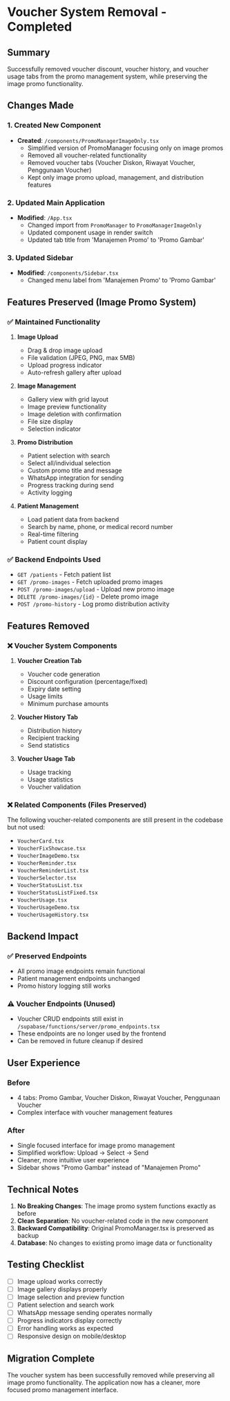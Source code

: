 # Voucher System Removal - Completed

## Summary
Successfully removed voucher discount, voucher history, and voucher usage tabs from the promo management system, while preserving the image promo functionality.

## Changes Made

### 1. Created New Component
- **Created**: `/components/PromoManagerImageOnly.tsx`
  - Simplified version of PromoManager focusing only on image promos
  - Removed all voucher-related functionality
  - Removed voucher tabs (Voucher Diskon, Riwayat Voucher, Penggunaan Voucher)
  - Kept only image promo upload, management, and distribution features

### 2. Updated Main Application
- **Modified**: `/App.tsx`
  - Changed import from `PromoManager` to `PromoManagerImageOnly`
  - Updated component usage in render switch
  - Updated tab title from 'Manajemen Promo' to 'Promo Gambar'

### 3. Updated Sidebar
- **Modified**: `/components/Sidebar.tsx`
  - Changed menu label from 'Manajemen Promo' to 'Promo Gambar'

## Features Preserved (Image Promo System)

### ✅ Maintained Functionality
1. **Image Upload**
   - Drag & drop image upload
   - File validation (JPEG, PNG, max 5MB)
   - Upload progress indicator
   - Auto-refresh gallery after upload

2. **Image Management**
   - Gallery view with grid layout
   - Image preview functionality
   - Image deletion with confirmation
   - File size display
   - Selection indicator

3. **Promo Distribution**
   - Patient selection with search
   - Select all/individual selection
   - Custom promo title and message
   - WhatsApp integration for sending
   - Progress tracking during send
   - Activity logging

4. **Patient Management**
   - Load patient data from backend
   - Search by name, phone, or medical record number
   - Real-time filtering
   - Patient count display

### ✅ Backend Endpoints Used
- `GET /patients` - Fetch patient list
- `GET /promo-images` - Fetch uploaded promo images
- `POST /promo-images/upload` - Upload new promo image
- `DELETE /promo-images/{id}` - Delete promo image
- `POST /promo-history` - Log promo distribution activity

## Features Removed

### ❌ Voucher System Components
1. **Voucher Creation Tab**
   - Voucher code generation
   - Discount configuration (percentage/fixed)
   - Expiry date setting
   - Usage limits
   - Minimum purchase amounts

2. **Voucher History Tab**
   - Distribution history
   - Recipient tracking
   - Send statistics

3. **Voucher Usage Tab**
   - Usage tracking
   - Usage statistics
   - Voucher validation

### ❌ Related Components (Files Preserved)
The following voucher-related components are still present in the codebase but not used:
- `VoucherCard.tsx`
- `VoucherFixShowcase.tsx`
- `VoucherImageDemo.tsx`
- `VoucherReminder.tsx`
- `VoucherReminderList.tsx`
- `VoucherSelector.tsx`
- `VoucherStatusList.tsx`
- `VoucherStatusListFixed.tsx`
- `VoucherUsage.tsx`
- `VoucherUsageDemo.tsx`
- `VoucherUsageHistory.tsx`

## Backend Impact

### ✅ Preserved Endpoints
- All promo image endpoints remain functional
- Patient management endpoints unchanged
- Promo history logging still works

### ⚠️ Voucher Endpoints (Unused)
- Voucher CRUD endpoints still exist in `/supabase/functions/server/promo_endpoints.tsx`
- These endpoints are no longer used by the frontend
- Can be removed in future cleanup if desired

## User Experience

### Before
- 4 tabs: Promo Gambar, Voucher Diskon, Riwayat Voucher, Penggunaan Voucher
- Complex interface with voucher management features

### After  
- Single focused interface for image promo management
- Simplified workflow: Upload → Select → Send
- Cleaner, more intuitive user experience
- Sidebar shows "Promo Gambar" instead of "Manajemen Promo"

## Technical Notes

1. **No Breaking Changes**: The image promo system functions exactly as before
2. **Clean Separation**: No voucher-related code in the new component
3. **Backward Compatibility**: Original PromoManager.tsx is preserved as backup
4. **Database**: No changes to existing promo image data or functionality

## Testing Checklist

- [ ] Image upload works correctly
- [ ] Image gallery displays properly
- [ ] Image selection and preview function
- [ ] Patient selection and search work
- [ ] WhatsApp message sending operates normally
- [ ] Progress indicators display correctly
- [ ] Error handling works as expected
- [ ] Responsive design on mobile/desktop

## Migration Complete

The voucher system has been successfully removed while preserving all image promo functionality. The application now has a cleaner, more focused promo management interface.
